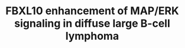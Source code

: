 ---
annotations:
- type: Disease Ontology
  value: diffuse large B-cell lymphoma
- type: Pathway Ontology
  value: altered extracellular signal-regulated Raf/Mek/Erk signaling pathway
- type: Disease Ontology
  value: disease of cellular proliferation
authors:
- Khanspers
description: FBXL10, a member of Polycomb repressive complexes, is overexpressed in
  human diffuse large B-cell lymphoma tissues and cell lines. FBXL10 silences the
  expression of DUSP6 through recruitment of polycomb repressuive complexes, which
  leads to the deposition of repressive histone modifications in the DUPS6 promoter.
  DUSP6 is a ERK1/2 (MAPK1/MAPK3) phosphatase and with lower levels of DUSP6, ERK1/2
  remain phosphorylated and thus activates downstream ERK/MAPK signaling and ultimately
  cell proliferation. Based on figure 7 in [https://www.ncbi.nlm.nih.gov/pmc/articles/PMC5833345/
  Zhao et al]
last-edited: 2019-03-20
organisms:
- Homo sapiens
redirect_from:
- /index.php/Pathway:WP4553
- /instance/WP4553
schema-jsonld:
- '@context': https://schema.org/
  '@id': https://wikipathways.github.io/pathways/WP4553.html
  '@type': Dataset
  creator:
    '@type': Organization
    name: WikiPathways
  description: FBXL10, a member of Polycomb repressive complexes, is overexpressed
    in human diffuse large B-cell lymphoma tissues and cell lines. FBXL10 silences
    the expression of DUSP6 through recruitment of polycomb repressuive complexes,
    which leads to the deposition of repressive histone modifications in the DUPS6
    promoter. DUSP6 is a ERK1/2 (MAPK1/MAPK3) phosphatase and with lower levels of
    DUSP6, ERK1/2 remain phosphorylated and thus activates downstream ERK/MAPK signaling
    and ultimately cell proliferation. Based on figure 7 in [https://www.ncbi.nlm.nih.gov/pmc/articles/PMC5833345/
    Zhao et al]
  keywords:
  - HIST1H3C
  - MAPK1
  - H2AFX
  - MAPK3
  - BCL6
  - H2AFB3
  - DUSP6
  - HIST2H3D
  - PCGF1
  - HIST1H3F
  - HIST1H3H
  - HIST1H3B
  - HIST1H3J
  - HIST2H3C
  - H3F3B
  - H2AFY
  - H2AFV
  - H3F3A
  - HIST2H3A
  - H2AFB2
  - H3
  - HIST1H3E
  - HIST1H3A
  - H2AFZ
  - MAP/ERK Signaling
  - SUZ12
  - BCOR
  - RNF2
  - H2AFY2
  - EZH2
  - H2AFJ
  - HIST1H3D
  - HIST1H3G
  - EED
  - HIST1H3I
  - FBXL10
  - H2A
  - H2AFB1
  license: CC0
  name: FBXL10 enhancement of MAP/ERK signaling in diffuse large B-cell lymphoma
seo: CreativeWork
title: FBXL10 enhancement of MAP/ERK signaling in diffuse large B-cell lymphoma
wpid: WP4553
---